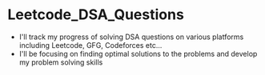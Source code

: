 # Leetcode_DSA_Questions

- I'll track my progress of solving DSA questions on various platforms including Leetcode, GFG, Codeforces etc...
- I'll be focusing on finding optimal solutions to the problems and develop my problem solving skills
